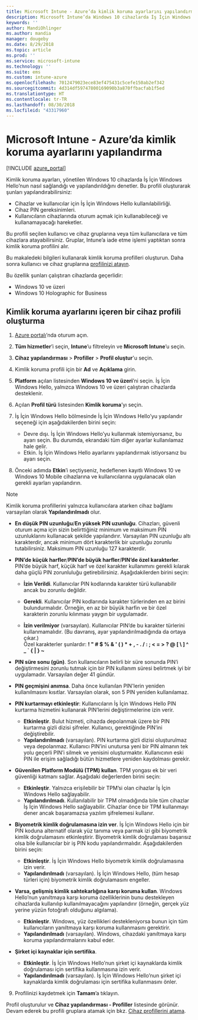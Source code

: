 ```yaml
---
title: Microsoft Intune - Azure’da kimlik koruma ayarlarını yapılandırma | Microsoft Docs
description: Microsoft Intune’da Windows 10 cihazlarda İş İçin Windows Hello ayarlarını ayarlamak için bir cihaz profili ekleme
keywords: ''
author: MandiOhlinger
ms.author: mandia
manager: dougeby
ms.date: 8/29/2018
ms.topic: article
ms.prod: ''
ms.service: microsoft-intune
ms.technology: ''
ms.suite: ems
ms.custom: intune-azure
ms.openlocfilehash: 7012479023ece83ef475431c5cefe150ab2ef342
ms.sourcegitcommit: 4d314df59747800169090b3a870ffbacfab1f5ed
ms.translationtype: HT
ms.contentlocale: tr-TR
ms.lasthandoff: 08/30/2018
ms.locfileid: "43317960"
---
```

# <a name="configure-identity-protection-settings-in-microsoft-intune"></a>Microsoft Intune - Azure’da kimlik koruma ayarlarını yapılandırma

[!INCLUDE [azure_portal](./includes/azure_portal.md)]

Kimlik koruma ayarları, yönetilen Windows 10 cihazlarda İş İçin Windows Hello’nun nasıl sağlandığı ve yapılandırıldığını denetler. Bu profili oluşturarak şunları yapılandırabilirsiniz:  
* Cihazlar ve kullanıcılar için İş İçin Windows Hello kullanılabilirliği.
* Cihaz PIN gereksinimleri.
* Kullanıcıların cihazlarında oturum açmak için kullanabileceği ve kullanamayacağı hareketler.  

 Bu profili seçilen kullanıcı ve cihaz gruplarına veya tüm kullanıcılara ve tüm cihazlara atayabilirsiniz. Gruplar, Intune’a iade etme işlemi yaptıktan sonra kimlik koruma profilini alır.    

Bu makaledeki bilgileri kullanarak kimlik koruma profilleri oluşturun. Daha sonra kullanıcı ve cihaz gruplarına [profilinizi atayın](device-profile-assign.md).

Bu özellik şunları çalıştıran cihazlarda geçerlidir:  
- Windows 10 ve üzeri
- Windows 10 Holographic for Business  

## <a name="create-a-device-profile-with-identity-protection-settings"></a>Kimlik koruma ayarlarını içeren bir cihaz profili oluşturma

1. [Azure portalı](https://portal.azure.com)’nda oturum açın.
2. **Tüm hizmetler**’i seçin, **Intune**’u filtreleyin ve **Microsoft Intune**’u seçin.
3. **Cihaz yapılandırması** > **Profiller** > **Profil oluştur**'u seçin.
4. Kimlik koruma profili için bir **Ad** ve **Açıklama** girin.
5. **Platform** açılan listesinden **Windows 10 ve üzeri**’ni seçin. İş İçin Windows Hello, yalnızca Windows 10 ve üzeri çalıştıran cihazlarda desteklenir.
6. Açılan **Profil türü** listesinden **Kimlik koruma**’yı seçin.
7. İş İçin Windows Hello bölmesinde İş İçin Windows Hello’yu yapılandır seçeneği için aşağıdakilerden birini seçin:
    * Devre dışı. İş İçin Windows Hello’yu kullanmak istemiyorsanız, bu ayarı seçin. Bu durumda, ekrandaki tüm diğer ayarlar kullanılamaz hale gelir.
    * Etkin. İş İçin Windows Hello ayarlarını yapılandırmak istiyorsanız bu ayarı seçin.  

8. Önceki adımda **Etkin**’i seçtiyseniz, hedeflenen kayıtlı Windows 10 ve Windows 10 Mobile cihazlarına ve kullanıcılarına uygulanacak olan gerekli ayarları yapılandırın.

> [!NOTE]
> Kimlik koruma profillerini yalnızca kullanıcılara atarken cihaz bağlamı varsayılan olarak **Yapılandırılmadı** olur.  

   - **En düşük PIN uzunluğu**/**En yüksek PIN uzunluğu**. Cihazları, güvenli oturum açma için sizin belirttiğiniz minimum ve maksimum PIN uzunluklarını kullanacak şekilde yapılandırır. Varsayılan PIN uzunluğu altı karakterdir, ancak minimum dört karakterlik bir uzunluğu zorunlu tutabilirsiniz. Maksimum PIN uzunluğu 127 karakterdir.  

   - **PIN’de küçük harfler**/**PIN’de büyük harfler**/**PIN’de özel karakterler**. PIN’de büyük harf, küçük harf ve özel karakter kullanımını gerekli kılarak daha güçlü PIN zorunluluğu getirebilirsiniz. Aşağıdakilerden birini seçin:

     - **İzin Verildi**. Kullanıcılar PIN kodlarında karakter türü kullanabilir ancak bu zorunlu değildir.

     - **Gerekli**. Kullanıcılar PIN kodlarında karakter türlerinden en az birini bulundurmalıdır. Örneğin, en az bir büyük harfin ve bir özel karakterin zorunlu kılınması yaygın bir uygulamadır.

     - **İzin verilmiyor** (varsayılan). Kullanıcılar PIN’de bu karakter türlerini kullanmamalıdır. (Bu davranış, ayar yapılandırılmadığında da ortaya çıkar.)<br>Özel karakterler şunlardır: **! " # $ % &amp; ' ( ) &#42; + , - . / : ; &lt; = &gt; ? @ [ \ ] ^ _ &#96; { &#124; } ~**

   - **PIN süre sonu (gün)**. Son kullanıcıların belirli bir süre sonunda PIN’i değiştirmesini zorunlu tutmak için bir PIN kullanım süresi belirtmek iyi bir uygulamadır. Varsayılan değer 41 gündür.

   - **PIN geçmişini anımsa**. Daha önce kullanılan PIN'lerin yeniden kullanılmasını kısıtlar. Varsayılan olarak, son 5 PIN yeniden kullanılamaz.  
   - **PIN kurtarmayı etkinleştir**: Kullanıcıların İş İçin Windows Hello PIN kurtarma hizmetini kullanarak PIN’lerini değiştirmelerine izin verir. 
       - **Etkinleştir**. Bulut hizmeti, cihazda depolanmak üzere bir PIN kurtarma gizli dizisi şifreler. Kullanıcı, gerektiğinde PIN’ini değiştirebilir.  
       - **Yapılandırılmadı** (varsayılan). PIN kurtarma gizli dizisi oluşturulmaz veya depolanmaz. Kullanıcı PIN’ini unutursa yeni bir PIN almanın tek yolu geçerli PIN’i silmek ve yenisini oluşturmaktır. Kullanıcının eski PIN ile erişim sağladığı bütün hizmetlere yeniden kaydolması gerekir.  
   
   - **Güvenilen Platform Modülü (TPM) kullan**. TPM yongası ek bir veri güvenliği katmanı sağlar. Aşağıdaki değerlerden birini seçin:  
     - **Etkinleştir**. Yalnızca erişilebilir bir TPM’si olan cihazlar İş İçin Windows Hello sağlayabilir.
     - **Yapılandırılmadı**. Kullanılabilir bir TPM olmadığında bile tüm cihazlar İş İçin Windows Hello sağlayabilir. Cihazlar önce bir TPM kullanmayı dener ancak başaramazsa yazılım şifrelemesi kullanır.  

   - **Biyometrik kimlik doğrulamasına izin ver**. İş İçin Windows Hello için bir PIN koduna alternatif olarak yüz tanıma veya parmak izi gibi biyometrik kimlik doğrulamasını etkinleştirir. Biyometrik kimlik doğrulaması başarısız olsa bile kullanıcılar bir iş PIN kodu yapılandırmalıdır. Aşağıdakilerden birini seçin:

     - **Etkinleştir**. İş İçin Windows Hello biyometrik kimlik doğrulamasına izin verir.
     - **Yapılandırılmadı** (varsayılan). İş İçin Windows Hello, (tüm hesap türleri için) biyometrik kimlik doğrulamasını engeller.

   - **Varsa, gelişmiş kimlik sahtekarlığına karşı koruma kullan**. Windows Hello’nun yanıltmaya karşı koruma özelliklerinin bunu destekleyen cihazlarda kullanılıp kullanılmayacağını yapılandırır (örneğin, gerçek yüz yerine yüzün fotoğrafı olduğunu algılama).
       - **Etkinleştir**. Windows, yüz özellikleri destekleniyorsa bunun için tüm kullanıcıların yanıltmaya karşı koruma kullanmasını gerektirir.  
       - **Yapılandırılmadı** (varsayılan). Windows, cihazdaki yanıltmaya karşı koruma yapılandırmalarını kabul eder.

   - **Şirket içi kaynaklar için sertifika**. 
       - **Etkinleştir**. İş İçin Windows Hello’nun şirket içi kaynaklarda kimlik doğrulaması için sertifika kullanmasına izin verir.
       - **Yapılandırılmadı** (varsayılan). İş İçin Windows Hello’nun şirket içi kaynaklarda kimlik doğrulaması için sertifika kullanmasını önler.  
9. Profilinizi kaydetmek için **Tamam**’a tıklayın.  

Profil oluşturulur ve **Cihaz yapılandırması - Profiller** listesinde görünür. Devam ederek bu profili gruplara atamak için bkz. [Cihaz profillerini atama](device-profile-assign.md).  

<!--  Removing image as part of design review; retaining source until we known the disposition.

## Example of device restriction settings

In this high-level example, you'll create a device restriction policy that blocks the use of the built-in camera app on Android devices.

![How to disable the camera on Android devices](./media/disable-android-camera.png)

-->

